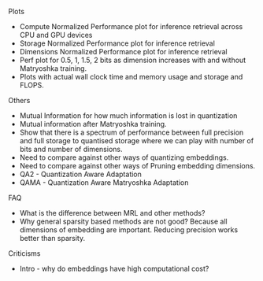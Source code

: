 Plots
- Compute Normalized Performance plot for inference retrieval across CPU and GPU devices
- Storage Normalized Performance plot for inference retrieval
- Dimensions Normalized Performance plot for inference retrieval
- Perf plot for 0.5, 1, 1.5, 2 bits as dimension increases with and without Matryoshka training.
- Plots with actual wall clock time and memory usage and storage and FLOPS.

Others
- Mutual Information for how much information is lost in quantization
- Mutual information after Matryoshka training.
- Show that there is a spectrum of performance between full precision and full storage to quantised storage where we can play with number of bits and number of dimensions.
- Need to compare against other ways of quantizing embeddings. 
- Need to compare against other ways of Pruning embedding dimensions.
- QA2 - Quantization Aware Adaptation
- QAMA - Quantization Aware Matryoshka Adaptation



FAQ
- What is the difference between MRL and other methods?
- Why general sparsity based methods are not good? Because all dimensions of embedding are important. Reducing precision works better than sparsity.


Criticisms
- Intro - why do embeddings have high computational cost?
